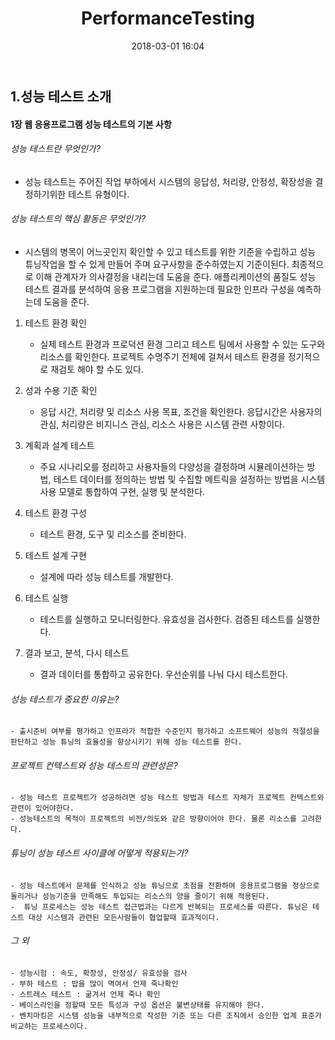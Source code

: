 ﻿---
layout: post
title:  "PerformanceTesting"
date:   2018-03-01 16:04
---
## 1.성능 테스트 소개

#### 1장 웹 응용프로그램 성능 테스트의 기본 사항
###### 성능 테스트란 무엇인가?
 -  성능 테스트는 주어진 작업 부하에서 시스템의 응답성, 처리량, 안정성, 확장성을 결정하기위한 테스트 유형이다. 
###### 성능 테스트의 핵심 활동은 무엇인가?
 - 시스템의 병목이 어느곳인지 확인할 수 있고 테스트를 위한 기준을 수립하고 성능 튜닝작업을 할 수 있게 만들어 주며 요구사항을 준수하였는지 기준이된다. 최종적으로 이해 관계자가 의사결정을 내리는데 도움을 준다.
애플리케이션의 품질도 성능 테스트 결과를 분석하여 응용 프로그램을 지원하는데 필요한 인프라 구성을 예측하는데 도움을 준다.

1. 테스트 환경 확인
	- 실제 테스트 환경과 프로덕션 환경 그리고 테스트 팀에서 사용할 수 있는 도구와 리소스를 확인한다. 프로젝트 수명주기 전체에 걸쳐서 테스트 환경을 정기적으로 재검토 해야 할 수도 있다.

2. 성과 수용 기준 확인
	- 응답 시간, 처리량 및 리소스 사용 목표, 조건을 확인한다. 응답시간은 사용자의 관심, 처리량은 비지니스 관심, 리소스 사용은 시스템 관련 사항이다.

3. 계획과 설계 테스트
	- 주요 시나리오를 정리하고 사용자들의 다양성을 결정하며 시뮬레이션하는 방법, 테스트 데이터를 정의하는 방법 및 수집할 메트릭을 설정하는 방법을 시스템 사용 모델로 통합하여 구현, 실행 및 분석한다.

4. 테스트 환경 구성
	- 테스트 환경, 도구 및 리소스를 준비한다.

5. 테스트 설계 구현
	- 설계에 따라 성능 테스트를 개발한다.

6. 테스트 실행
	- 테스트를 실행하고 모니터링한다. 유효성을 검사한다. 검증된 테스트를 실행한다.

7. 결과 보고, 분석, 다시 테스트
	- 결과 데이터를 통합하고 공유한다. 우선순위를 나눠 다시 테스트한다.

###### 성능 테스트가 중요한 이유는?
	- 출시준비 여부를 평가하고 인프라가 적합한 수준인지 평가하고 소프트웨어 성능의 적절성을 판단하고 성능 튜닝의 효율성을 향상시키기 위해 성능 테스트를 한다.
###### 프로젝트 컨텍스트와 성능 테스트의 관련성은?
	- 성능 테스트 프로젝트가 성공하려면 성능 테스트 방법과 테스트 자체가 프로젝트 컨텍스트와 관련이 있어야한다. 
	- 성능테스트의 목적이 프로젝트의 비전/의도와 같은 방향이어야 한다. 물론 리소스를 고려한다.
###### 튜닝이 성능 테스트 사이클에 어떻게 적용되는가?
	- 성능 테스트에서 문제를 인식하고 성능 튜닝으로 초점을 전환하여 응용프로그램을 정상으로 돌리거나 성능기준을 만족해도 투입되는 리소스의 양을 줄이기 위해 적용된다.
	-  튜닝 프로세스는 성능 테스트 접근법과는 다르게 반복되는 프로세스를 따른다. 튜닝은 테스트 대상 시스템과 관련된 모든사람들이 협업할때 효과적이다.
###### 그 외
	- 성능시험 : 속도, 확장성, 안정성/ 유효성을 검사
	- 부하 테스트 : 밥을 많이 멱여서 언제 죽나확인
	- 스트레스 테스트 : 굶겨서 언제 죽나 확인
	- 베이스라인을 정할때 모든 특성과 구성 옵션은 불변상태를 유지해야 한다.
	- 벤치마킹은 시스템 성능을 내부적으로 작성한 기준 또는 다른 조직에서 승인한 업계 표준가 비교하는 프로세스이다.